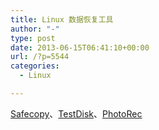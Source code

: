 ```yaml
---
title: Linux 数据恢复工具
author: "-"
type: post
date: 2013-06-15T06:41:10+00:00
url: /?p=5544
categories:
  - Linux

---
```

[<span style="text-decoration: underline;">Safecopy][1]、<a href="http://www.cgsecurity.org/wiki/TestDisk" target="_blank">TestDisk</a>、<a href="http://www.cgsecurity.org/wiki/PhotoRec" target="_blank"><span style="text-decoration: underline;">PhotoRec</a>

 [1]: http://safecopy.sourceforge.net/